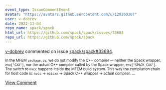 ```yaml
---
event_type: IssueCommentEvent
avatar: "https://avatars.githubusercontent.com/u/12926030?"
user: v-dobrev
date: 2022-11-04
repo_name: spack/spack
html_url: https://github.com/spack/spack/issues/33684
repo_url: https://github.com/spack/spack
---
```


<a href='https://github.com/v-dobrev' target='_blank'>v-dobrev</a> commented on issue <a href='https://github.com/spack/spack/issues/33684' target='_blank'>spack/spack#33684</a>.

<small>In the MFEM `package.py`, we do not modify the C++ compiler -- neither the Spack wrapper, `env["CXX"]`, nor the actual C++ compiler called by the Spack wrapper, `env["SPACK_CXX"]`. The switch to `nvcc` happens inside the MFEM build system. This way the compilation chain for host code is: `nvcc` -> `mpicxx` -> Spack C++ wrapper -> actual compiler....</small>

<a href='https://github.com/spack/spack/issues/33684' target='_blank'>View Comment</a>